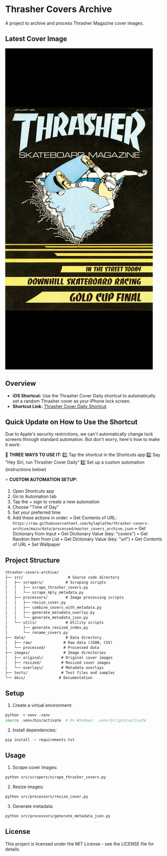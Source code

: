 # Thrasher Covers Archive

A project to archive and process Thrasher Magazine cover images.

## Latest Cover Image

![Latest Thrasher Cover](images/resized/resized_covers/lock_screen_011981.jpg)

## Overview

- **iOS Shortcut:** Use the Thrasher Cover Daily shortcut to automatically set a random Thrasher cover as your iPhone lock screen.
- **Shortcut Link:** [Thrasher Cover Daily Shortcut](https://www.icloud.com/shortcuts/3082f51868c54982bddab31254876771)

## Quick Update on How to Use the Shortcut

Due to Apple's security restrictions, we can't automatically change lock screens through standard automation. But don't worry, here's how to make it work:

📱 **THREE WAYS TO USE IT:**
1️⃣ Tap the shortcut in the Shortcuts app
2️⃣ Say "Hey Siri, run Thrasher Cover Daily"
3️⃣ Set up a custom automation (instructions below)

⚡️ **CUSTOM AUTOMATION SETUP:**
1. Open Shortcuts app
2. Go to Automation tab
3. Tap the + sign to create a new automation
4. Choose "Time of Day"
5. Set your preferred time
6. Add these actions in order:
   • Get Contents of URL: `https://raw.githubusercontent.com/kyleplathe/thrasher-covers-archive/main/data/processed/master_covers_archive.json`
   • Get Dictionary from Input
   • Get Dictionary Value (key: "covers")
   • Get Random Item from List
   • Get Dictionary Value (key: "url")
   • Get Contents of URL
   • Set Wallpaper

## Project Structure

```
thrasher-covers-archive/
├── src/                    # Source code directory
│   ├── scrapers/          # Scraping scripts
│   │   ├── scrape_thrasher_covers.py
│   │   └── scrape_4ply_metadata.py
│   ├── processors/        # Image processing scripts
│   │   ├── resize_cover.py
│   │   ├── combine_covers_with_metadata.py
│   │   ├── generate_metadata_overlay.py
│   │   └── generate_metadata_json.py
│   └── utils/             # Utility scripts
│       ├── generate_resized_index.py
│       └── rename_covers.py
├── data/                  # Data directory
│   ├── raw/              # Raw data (JSON, CSV)
│   └── processed/        # Processed data
├── images/               # Image directories
│   ├── original/        # Original cover images
│   ├── resized/         # Resized cover images
│   └── overlays/        # Metadata overlays
├── tests/               # Test files and samples
└── docs/               # Documentation
```

## Setup

1. Create a virtual environment:
```bash
python -m venv .venv
source .venv/bin/activate  # On Windows: .venv\Scripts\activate
```

2. Install dependencies:
```bash
pip install -r requirements.txt
```

## Usage

1. Scrape cover images:
```bash
python src/scrapers/scrape_thrasher_covers.py
```

2. Resize images:
```bash
python src/processors/resize_cover.py
```

3. Generate metadata:
```bash
python src/processors/generate_metadata_json.py
```

## License

This project is licensed under the MIT License - see the LICENSE file for details. 